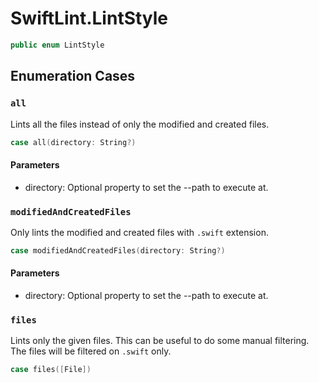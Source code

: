 # SwiftLint.LintStyle

``` swift
public enum LintStyle 
```

## Enumeration Cases

### `all`

Lints all the files instead of only the modified and created files.

``` swift
case all(directory: String?)
```

#### Parameters

  - directory: Optional property to set the --path to execute at.

### `modifiedAndCreatedFiles`

Only lints the modified and created files with `.swift` extension.

``` swift
case modifiedAndCreatedFiles(directory: String?)
```

#### Parameters

  - directory: Optional property to set the --path to execute at.

### `files`

Lints only the given files. This can be useful to do some manual filtering.
The files will be filtered on `.swift` only.

``` swift
case files([File])
```
